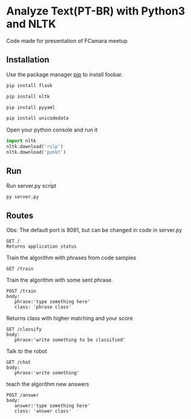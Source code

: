 ﻿# Analyze Text(PT-BR) with Python3 and NLTK


Code made for presentation of FCamara meetup

## Installation

Use the package manager [pip](https://pip.pypa.io/en/stable/) to install foobar.

```bash
pip install flask
```

```bash
pip install nltk
```

```bash
pip install pyyaml
```

```bash
pip install unicodedata
```


Open your python console and run it
```python
import nltk
nltk.download('rslp')
nltk.download('punkt')
```

## Run
Run server.py script
```python
py server.py
```

## Routes
Obs: 
The default port is 8081, but can be changed in code in server.py

```
GET /
Returns application status
```

Train the algorithm with phrases from code samples
```
GET /train
```


Train the algorithm with some sent phrase.
```
POST /train
body:
   phrase:'type something here'
   class: 'phrase class'
```

Returns class with higher matching and your score
```
GET /classify
body:
   phrase:'write something to be classified'

```

Talk to the robot
```
GET /chat
body:
   phrase:'write something'

```

teach the algorithm new answers
```
POST /answer
body:
   answer:'type something here'
   class: 'answer class'
```